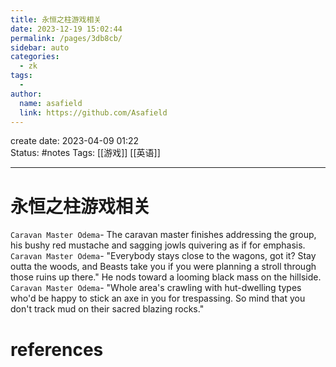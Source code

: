 ```yaml
---
title: 永恒之柱游戏相关
date: 2023-12-19 15:02:44
permalink: /pages/3db8cb/
sidebar: auto
categories:
  - zk
tags:
  - 
author: 
  name: asafield
  link: https://github.com/Asafield
---
```


create date: 2023-04-09 01:22  
Status: #notes
Tags: [[游戏]] [[英语]]

---

# 永恒之柱游戏相关
`Caravan Master Odema`- The caravan master finishes addressing the group, his bushy red mustache and sagging jowls quivering as if for emphasis.
`Caravan Master Odema`- "Everybody stays close to the wagons, got it? Stay outta the woods, and Beasts take you if you were planning a stroll through those ruins up there." He nods toward a looming black mass on the hillside.
`Caravan Master Odema`- "Whole area's crawling with hut-dwelling types who'd be happy to stick an axe in you for trespassing. So mind that you don't track mud on their sacred blazing rocks."
# references